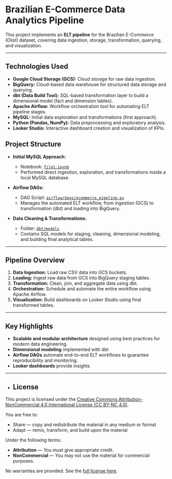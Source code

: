 # Brazilian E-Commerce Data Analytics Pipeline

This project implements an **ELT pipeline** for the Brazilian E-Commerce (Olist) dataset, covering data ingestion, storage, transformation, querying, and visualization.

---

## Technologies Used

- **Google Cloud Storage (GCS):** Cloud storage for raw data ingestion.
- **BigQuery:** Cloud-based data warehouse for structured data storage and querying.
- **dbt (Data Build Tool):** SQL-based transformation layer to build a dimensional model (fact and dimension tables).
- **Apache Airflow:** Workflow orchestration tool for automating ELT pipeline stages.
- **MySQL:** Initial data exploration and transformations (first approach).
- **Python (Pandas, NumPy):** Data preprocessing and exploratory analysis.
- **Looker Studio:** Interactive dashboard creation and visualization of KPIs.

## Project Structure

- **Initial MySQL Approach:**  
  - Notebook: [`file1.ipynb`](file1.ipynb)  
  - Performed direct ingestion, exploration, and transformations inside a local MySQL database.

- **Airflow DAGs:**  
  - DAG Script: [`airflow/dags/ecommerce_pipeline.py`](airflow/dags/ecommerce_pipeline.py)  
  - Manages the automated ELT workflow, from ingestion (GCS) to transformation (dbt) and loading into BigQuery.

- **Data Cleaning & Transformations:**  
  - Folder: [`dbt/models`](dbt/models)  
  - Contains SQL models for staging, cleaning, dimensional modeling, and building final analytical tables.

---

## Pipeline Overview

1. **Data Ingestion:** Load raw CSV data into GCS buckets.
2. **Loading:** Ingest raw data from GCS into BigQuery staging tables.
3. **Transformation:** Clean, join, and aggregate data using dbt.
4. **Orchestration:** Schedule and automate the entire workflow using Apache Airflow.
5. **Visualization:** Build dashboards on Looker Studio using final transformed tables.

---

## Key Highlights

- **Scalable and modular architecture** designed using best practices for modern data engineering.
- **Dimensional modeling** implemented with dbt
- **Airflow DAGs** automate end-to-end ELT workflows to guarantee reproducibility and monitoring.
- **Looker dashboards** provide insights
  
---

- ## License
This project is licensed under the [Creative Commons Attribution-NonCommercial 4.0 International License (CC BY-NC 4.0)](https://creativecommons.org/licenses/by-nc/4.0/).

You are free to:
- Share — copy and redistribute the material in any medium or format
- Adapt — remix, transform, and build upon the material

Under the following terms:
- **Attribution** — You must give appropriate credit.
- **NonCommercial** — You may not use the material for commercial purposes.

No warranties are provided. See the [full license here](https://creativecommons.org/licenses/by-nc/4.0/).

